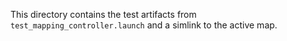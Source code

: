 This directory contains the test artifacts from `test_mapping_controller.launch`
and a simlink to the active map.
